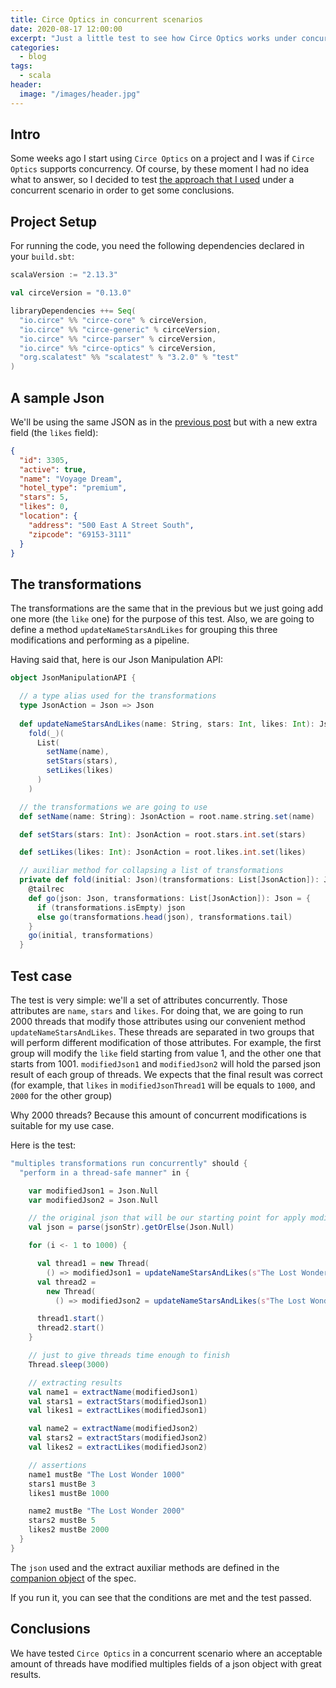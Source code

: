 ```yaml
---
title: Circe Optics in concurrent scenarios
date: 2020-08-17 12:00:00
excerpt: "Just a little test to see how Circe Optics works under concurrent scenarios"
categories:
  - blog
tags:
  - scala
header:
  image: "/images/header.jpg"
---
```


## Intro

Some weeks ago I start using `Circe Optics` on a project and I was if `Circe Optics` supports concurrency. Of course, by these moment I had no idea what to answer, so I decided to test [the approach that I used](https://serdeliverance.github.io/blog/blog/circe-optics-with-pf/) under a concurrent scenario in order to get some conclusions. 

## Project Setup

For running the code, you need the following dependencies declared in your `build.sbt`:

```scala
scalaVersion := "2.13.3"

val circeVersion = "0.13.0"

libraryDependencies ++= Seq(
  "io.circe" %% "circe-core" % circeVersion,
  "io.circe" %% "circe-generic" % circeVersion,
  "io.circe" %% "circe-parser" % circeVersion,
  "io.circe" %% "circe-optics" % circeVersion,
  "org.scalatest" %% "scalatest" % "3.2.0" % "test"
)
```
## A sample Json

We'll be using the same JSON as in the [previous post](https://serdeliverance.github.io/blog/blog/circe-optics-with-pf/) but with a new extra field (the `likes` field):

``` json
{
  "id": 3305,
  "active": true,
  "name": "Voyage Dream",
  "hotel_type": "premium",
  "stars": 5,
  "likes": 0,
  "location": {
    "address": "500 East A Street South",
    "zipcode": "69153-3111"
  }
}
```

## The transformations

The transformations are the same that in the previous but we just going add one more (the `like` one) for the purpose of this test. Also, we are going to define a method `updateNameStarsAndLikes` for grouping this three modifications and performing as a pipeline.

Having said that, here is our Json Manipulation API:

``` scala
object JsonManipulationAPI {

  // a type alias used for the transformations
  type JsonAction = Json => Json
  
  def updateNameStarsAndLikes(name: String, stars: Int, likes: Int): JsonAction =
    fold(_)(
      List(
        setName(name),
        setStars(stars),
        setLikes(likes)
      )
    )

  // the transformations we are going to use
  def setName(name: String): JsonAction = root.name.string.set(name)

  def setStars(stars: Int): JsonAction = root.stars.int.set(stars)

  def setLikes(likes: Int): JsonAction = root.likes.int.set(likes)

  // auxiliar method for collapsing a list of transformations
  private def fold(initial: Json)(transformations: List[JsonAction]): Json = {
    @tailrec
    def go(json: Json, transformations: List[JsonAction]): Json = {
      if (transformations.isEmpty) json
      else go(transformations.head(json), transformations.tail)
    }
    go(initial, transformations)
  }
```

## Test case

The test is very simple: we'll a set of attributes concurrently. Those attributes are `name`, `stars` and `likes`. For doing that, we are going to run 2000 threads that modify those attributes using our convenient method `updateNameStarsAndLikes`. These threads are separated in two groups that will perform different modification of those attributes. For example, the first group will modify the `like` field starting from value 1, and the other one that starts from 1001. `modifiedJson1` and `modifiedJson2` will hold the parsed json result of each group of threads. We expects that the final result was correct (for example, that `likes` in `modifiedJsonThread1` will be equals to `1000`, and `2000` for the other group)

Why 2000 threads? Because this amount of concurrent modifications is suitable for my use case.

Here is the test:

``` scala
"multiples transformations run concurrently" should {
  "perform in a thread-safe manner" in {

    var modifiedJson1 = Json.Null
    var modifiedJson2 = Json.Null

    // the original json that will be our starting point for apply modifications
    val json = parse(jsonStr).getOrElse(Json.Null)

    for (i <- 1 to 1000) {

      val thread1 = new Thread(
        () => modifiedJson1 = updateNameStarsAndLikes(s"The Lost Wonder ${i}", 3, i)(json))
      val thread2 =
        new Thread(
          () => modifiedJson2 = updateNameStarsAndLikes(s"The Lost Wonder ${i + 1000}", 5, i + 1000)(json))

      thread1.start()
      thread2.start()
    }

    // just to give threads time enough to finish
    Thread.sleep(3000)

    // extracting results
    val name1 = extractName(modifiedJson1)
    val stars1 = extractStars(modifiedJson1)
    val likes1 = extractLikes(modifiedJson1)

    val name2 = extractName(modifiedJson2)
    val stars2 = extractStars(modifiedJson2)
    val likes2 = extractLikes(modifiedJson2)

    // assertions
    name1 mustBe "The Lost Wonder 1000"
    stars1 mustBe 3
    likes1 mustBe 1000

    name2 mustBe "The Lost Wonder 2000"
    stars2 mustBe 5
    likes2 mustBe 2000
  }
}
```

The `json` used and the extract auxiliar methods are defined in the [companion object](https://github.com/serdeliverance/sc-blog-code/blob/master/circe-optic-compose-demo/src/test/scala/CirceOpticsDemoSpec.scala) of the spec.

If you run it, you can see that the conditions are met and the test passed.

## Conclusions

We have tested `Circe Optics` in a concurrent scenario where an acceptable amount of threads have modified multiples fields of a json object with great results. 
